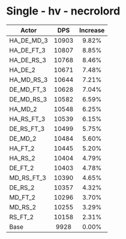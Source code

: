 # Single - hv - necrolord
| Actor | DPS | Increase |
|---|:---:|:---:|
|HA_DE_MD_3|10903|9.82%|
|HA_DE_FT_3|10807|8.85%|
|HA_DE_RS_3|10768|8.46%|
|HA_DE_2|10671|7.48%|
|HA_MD_RS_3|10644|7.21%|
|DE_MD_FT_3|10628|7.04%|
|DE_MD_RS_3|10582|6.59%|
|HA_MD_2|10548|6.25%|
|HA_RS_FT_3|10539|6.15%|
|DE_RS_FT_3|10499|5.75%|
|DE_MD_2|10484|5.60%|
|HA_FT_2|10445|5.20%|
|HA_RS_2|10404|4.79%|
|DE_FT_2|10403|4.78%|
|MD_RS_FT_3|10390|4.65%|
|DE_RS_2|10357|4.32%|
|MD_FT_2|10296|3.70%|
|MD_RS_2|10255|3.29%|
|RS_FT_2|10158|2.31%|
|Base|9928|0.00%|
